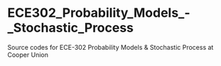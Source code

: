 # ECE302_Probability_Models_-_Stochastic_Process
Source codes for ECE-302 Probability Models &amp; Stochastic Process at Cooper Union
